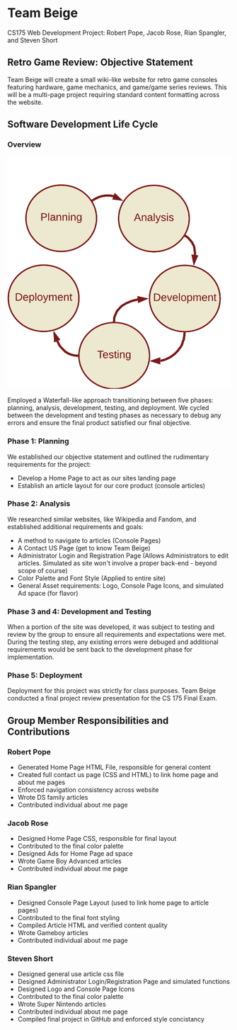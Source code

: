 # Team Beige

CS175 Web Development Project: Robert Pope, Jacob Rose, Rian Spangler, and Steven Short

## Retro Game Review: Objective Statement

Team Beige will create a small wiki-like website for retro game consoles featuring hardware, game mechanics, and game/game series reviews. This will be a multi-page project requiring standard content formatting across the website.

## Software Development Life Cycle

### Overview

![SDLC Diagram](./readme/SDLC.png)

Employed a Waterfall-like approach transitioning between five phases: planning, analysis, development, testing, and deployment. We cycled between the development and testing phases as necessary to debug any errors and ensure the final product satisfied our final objective.

### Phase 1: Planning

We established our objective statement and outlined the rudimentary requirements for the project: 
  - Develop a Home Page to act as our sites landing page
  - Establish an article layout for our core product (console articles)

### Phase 2: Analysis

We researched similar websites, like Wikipedia and Fandom, and established additional requirements and goals:
  - A method to navigate to articles (Console Pages)
  - A Contact US Page (get to know Team Beige)
  - Administrator Login and Registration Page (Allows Administrators to edit articles. Simulated as site won't involve a proper back-end - beyond scope of course)
  - Color Palette and Font Style (Applied to entire site)
  - General Asset requirements: Logo, Console Page Icons, and simulated Ad space (for flavor)

### Phase 3 and 4: Development and Testing

When a portion of the site was developed, it was subject to testing and review by the group to ensure all requirements and expectations were met. During the testing step, any existing errors were debuged and additional requirements would be sent back to the development phase for implementation.

### Phase 5: Deployment

Deployment for this project was strictly for class purposes. Team Beige conducted a final project review presentation for the CS 175 Final Exam.

## Group Member Responsibilities and Contributions

### Robert Pope

- Generated Home Page HTML File, responsible for general content
- Created full contact us page (CSS and HTML) to link home page and about me pages
- Enforced navigation consistency across website
- Wrote DS family articles
- Contributed individual about me page

### Jacob Rose

 - Designed Home Page CSS, responsible for final layout
 - Contributed to the final color palette
 - Designed Ads for Home Page ad space
 - Wrote Game Boy Advanced articles
 - Contributed individual about me page

### Rian Spangler

 - Designed Console Page Layout (used to link home page to article pages)
 - Contributed to the final font styling
 - Compiled Article HTML and verified content quality
 - Wrote Gameboy articles
 - Contributed individual about me page

### Steven Short

 - Designed general use article css file
 - Designed Administrator Login/Registration Page and simulated functions
 - Designed Logo and Console Page Icons
 - Contributed to the final color palette
 - Wrote Super Nintendo articles
 - Contributed individual about me page
 - Compiled final project in GitHub and enforced style concistancy
